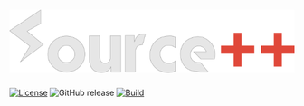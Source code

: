 # ![](https://github.com/sourceplusplus/live-platform/blob/master/.github/media/sourcepp_logo.svg)

[![License](https://img.shields.io/github/license/sourceplusplus/protocol)](LICENSE)
![GitHub release](https://img.shields.io/github/v/release/sourceplusplus/protocol?include_prereleases)
[![Build](https://github.com/sourceplusplus/protocol/actions/workflows/build.yml/badge.svg)](https://github.com/sourceplusplus/protocol/actions/workflows/build.yml)
